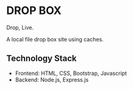 # DROP BOX
Drop, Live.

A local file drop box site using caches.

## Technology Stack
- Frontend: HTML, CSS, Bootstrap, Javascript
- Backend: Node.js, Express.js
